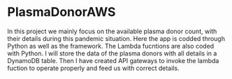 # PlasmaDonorAWS
In this project we mainly focus on the available plasma donor count, with their details during this pandemic situation.
Here the app is codded through Python as well as the framework. The Lambda fucntions are also coded with Python.
I will store the data of the plasma donors with all details in a DynamoDB table.
Then I have created API gateways to invoke the lambda fuction to operate properly and feed us with correct details.

